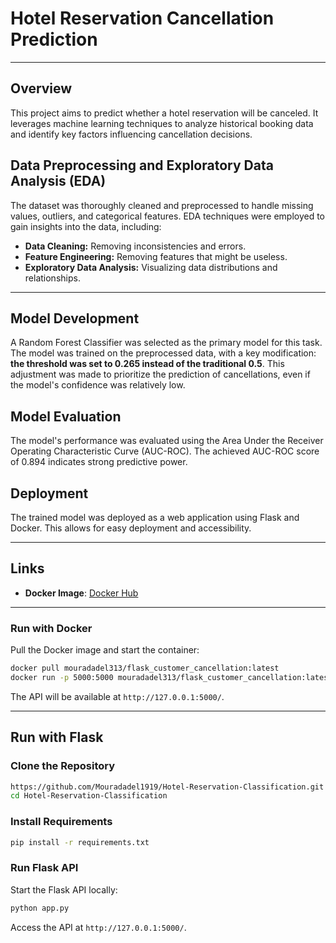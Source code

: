 
# Hotel Reservation Cancellation Prediction
---

## Overview 

This project aims to predict whether a hotel reservation will be canceled. It leverages machine learning techniques to analyze historical booking data and identify key factors influencing cancellation decisions.

## Data Preprocessing and Exploratory Data Analysis (EDA)

The dataset was thoroughly cleaned and preprocessed to handle missing values, outliers, and categorical features. EDA techniques were employed to gain insights into the data, including:

* **Data Cleaning:** Removing inconsistencies and errors.
* **Feature Engineering:** Removing features that might be useless.
* **Exploratory Data Analysis:** Visualizing data distributions and relationships.
---

## Model Development

A Random Forest Classifier was selected as the primary model for this task. The model was trained on the preprocessed data, with a key modification: **the threshold was set to 0.265 instead of the traditional 0.5**. This adjustment was made to prioritize the prediction of cancellations, even if the model's confidence was relatively low. 

## Model Evaluation

The model's performance was evaluated using the Area Under the Receiver Operating Characteristic Curve (AUC-ROC). The achieved AUC-ROC score of 0.894 indicates strong predictive power.

## Deployment

The trained model was deployed as a web application using Flask and Docker. This allows for easy deployment and accessibility.

---

## Links  
- **Docker Image**: [Docker Hub](https://hub.docker.com/repository/docker/mouradadel313/flask_customer_cancellation/tags)

---


### Run with Docker  
Pull the Docker image and start the container:  
```bash  
docker pull mouradadel313/flask_customer_cancellation:latest
docker run -p 5000:5000 mouradadel313/flask_customer_cancellation:latest  
```  
The API will be available at `http://127.0.0.1:5000/`.  

---

## Run with Flask 

### Clone the Repository  
```bash  
https://github.com/Mouradadel1919/Hotel-Reservation-Classification.git
cd Hotel-Reservation-Classification
```  

### Install Requirements  
```bash  
pip install -r requirements.txt  
```  

### Run Flask API  
Start the Flask API locally:  
```bash  
python app.py  
```  
Access the API at `http://127.0.0.1:5000/`.  

